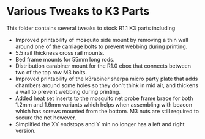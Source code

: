 # Various Tweaks to K3 Parts

This folder contains several tweaks to stock R1.1 K3 parts including

- Improved printability of mosquito side mount by removing a thin wall around one of the carriage bolts to prevent webbing during printing.
- 5.5 rail thickness cross rail mounts.
- Bed frame mounts for 55mm long rods.
- Distribution carabiner mount for the R1.0 ebox that connects between two of the top row M3 bolts.
- Improved printability of the k3rabiner sherpa micro party plate that adds chambers around some holes so they don't think in mid air, and thickens a wall to prevent webbing during printing.
- Added heat set inserts to the mosquito net probe frame brace for both 1.2mm and 1.6mm variants which helps when assembling with beacon which has screws mounted from the bottom. M3 nuts are still required to secure the net however.
- Simplified the XY endstops and Y min no longer has a left and right version.
